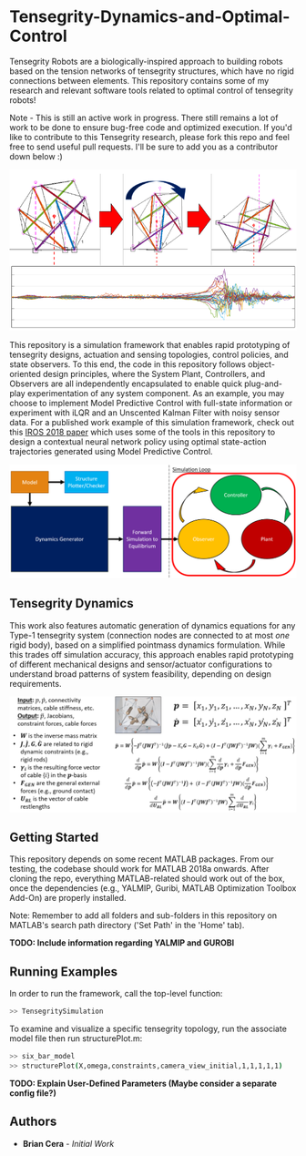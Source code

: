 # Tensegrity-Dynamics-and-Optimal-Control
Tensegrity Robots are a biologically-inspired approach to building robots based on the tension networks of tensegrity structures, which have no rigid connections between elements. This repository contains some of my research and relevant software tools related to optimal control of tensegrity robots!

Note - This is still an active work in progress. There still remains a lot of work to be done to ensure bug-free code and optimized execution. If you'd like to contribute to this Tensegrity research, please fork this repo and feel free to send useful pull requests. I'll be sure to add you as a contributor down below :)

![rolling tensegrity](/Images/rolling_tensegrity.png)

This repository is a simulation framework that enables rapid prototyping of tensegrity designs, actuation and sensing topologies, control policies, and state observers. To this end, the code in this repository follows object-oriented design principles, where the System Plant, Controllers, and Observers are all independently encapsulated to enable quick plug-and-play experimentation of any system component. As an example, you may choose to implement Model Predictive Control with full-state information or experiment with iLQR and an Unscented Kalman Filter with noisy sensor data. For a published work example of this simulation framework, check out this [IROS 2018 paper](https://ieeexplore.ieee.org/document/8594401) which uses some of the tools in this repository to design a contextual neural network policy using optimal state-action trajectories generated using Model Predictive Control.

![top-level design](/Images/System_Design.png)

## Tensegrity Dynamics

This work also features automatic generation of dynamics equations for any Type-1 tensegrity system (connection nodes are connected to at most *one* rigid body), based on a simplified pointmass dynamics formulation. While this trades off simulation accuracy, this approach enables rapid prototyping of different mechanical designs and sensor/actuator configurations to understand broad patterns of system feasibility, depending on design requirements. 

![dynamics](/Images/dynamics.png)

## Getting Started

This repository depends on some recent MATLAB packages. From our testing, the codebase should work for MATLAB 2018a onwards. After cloning the repo, everything MATLAB-related should work out of the box, once the dependencies (e.g., YALMIP, Guribi, MATLAB Optimization Toolbox Add-On) are properly installed. 

Note: Remember to add all folders and sub-folders in this repository on MATLAB's search path directory ('Set Path' in the 'Home' tab).



**TODO: Include information regarding YALMIP and GUROBI**

## Running Examples

In order to run the framework, call the top-level function:

```bash
>> TensegritySimulation
```

To examine and visualize a specific tensegrity topology, run the associate model file then run structurePlot.m:
```bash
>> six_bar_model
>> structurePlot(X,omega,constraints,camera_view_initial,1,1,1,1,1)
```

**TODO: Explain User-Defined Parameters (Maybe consider a separate config file?)**


## Authors
* **Brian Cera** - *Initial Work*

